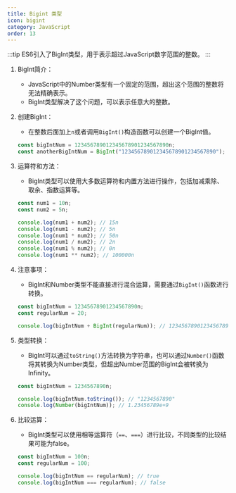 ```yaml
---
title: Bigint 类型
icon: bigint
category: JavaScript
order: 13
---
```

:::tip
ES6引入了BigInt类型，用于表示超过JavaScript数字范围的整数。
:::

1. BigInt简介：
   - JavaScript中的Number类型有一个固定的范围，超出这个范围的整数将无法精确表示。
   - BigInt类型解决了这个问题，可以表示任意大的整数。

2. 创建BigInt：
   - 在整数后面加上`n`或者调用`BigInt()`构造函数可以创建一个BigInt值。

   ```javascript
   const bigIntNum = 123456789012345678901234567890n;
   const anotherBigIntNum = BigInt("123456789012345678901234567890");
   ```

3. 运算符和方法：
   - BigInt类型可以使用大多数运算符和内置方法进行操作，包括加减乘除、取余、指数运算等。

   ```javascript
   const num1 = 10n;
   const num2 = 5n;

   console.log(num1 + num2); // 15n
   console.log(num1 - num2); // 5n
   console.log(num1 * num2); // 50n
   console.log(num1 / num2); // 2n
   console.log(num1 % num2); // 0n
   console.log(num1 ** num2); // 100000n
   ```

4. 注意事项：
   - BigInt和Number类型不能直接进行混合运算，需要通过`BigInt()`函数进行转换。

   ```javascript
   const bigIntNum = 12345678901234567890n;
   const regularNum = 20;

   console.log(bigIntNum + BigInt(regularNum)); // 12345678901234567890n + 20n = 12345678901234567910n
   ```

5. 类型转换：
   - BigInt可以通过`toString()`方法转换为字符串，也可以通过`Number()`函数将其转换为Number类型，但超出Number范围的BigInt会被转换为Infinity。

   ```javascript
   const bigIntNum = 1234567890n;

   console.log(bigIntNum.toString()); // "1234567890"
   console.log(Number(bigIntNum)); // 1.23456789e+9
   ```

6. 比较运算：
   - BigInt类型可以使用相等运算符（`==`、`===`）进行比较，不同类型的比较结果可能为false。

   ```javascript
   const bigIntNum = 100n;
   const regularNum = 100;

   console.log(bigIntNum == regularNum); // true
   console.log(bigIntNum === regularNum); // false
   ```
